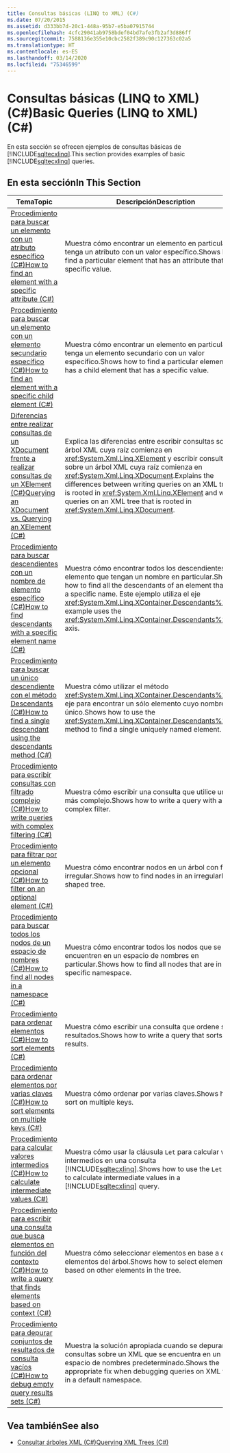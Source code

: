 ```yaml
---
title: Consultas básicas (LINQ to XML) (C#)
ms.date: 07/20/2015
ms.assetid: d333bb7d-20c1-448a-95b7-e5ba07915744
ms.openlocfilehash: 4cfc29041ab9758bdef04bd7afe3fb2af3d886ff
ms.sourcegitcommit: 7588136e355e10cbc2582f389c90c127363c02a5
ms.translationtype: HT
ms.contentlocale: es-ES
ms.lasthandoff: 03/14/2020
ms.locfileid: "75346599"
---
```

# <a name="basic-queries-linq-to-xml-c"></a><span data-ttu-id="647d2-102">Consultas básicas (LINQ to XML) (C#)</span><span class="sxs-lookup"><span data-stu-id="647d2-102">Basic Queries (LINQ to XML) (C#)</span></span>
<span data-ttu-id="647d2-103">En esta sección se ofrecen ejemplos de consultas básicas de [!INCLUDE[sqltecxlinq](~/includes/sqltecxlinq-md.md)].</span><span class="sxs-lookup"><span data-stu-id="647d2-103">This section provides examples of basic [!INCLUDE[sqltecxlinq](~/includes/sqltecxlinq-md.md)] queries.</span></span>  
  
## <a name="in-this-section"></a><span data-ttu-id="647d2-104">En esta sección</span><span class="sxs-lookup"><span data-stu-id="647d2-104">In This Section</span></span>  
  
|<span data-ttu-id="647d2-105">Tema</span><span class="sxs-lookup"><span data-stu-id="647d2-105">Topic</span></span>|<span data-ttu-id="647d2-106">Descripción</span><span class="sxs-lookup"><span data-stu-id="647d2-106">Description</span></span>|  
|-----------|-----------------|  
|[<span data-ttu-id="647d2-107">Procedimiento para buscar un elemento con un atributo específico (C#)</span><span class="sxs-lookup"><span data-stu-id="647d2-107">How to find an element with a specific attribute (C#)</span></span>](./how-to-find-an-element-with-a-specific-attribute.md)|<span data-ttu-id="647d2-108">Muestra cómo encontrar un elemento en particular que tenga un atributo con un valor específico.</span><span class="sxs-lookup"><span data-stu-id="647d2-108">Shows how to find a particular element that has an attribute that has a specific value.</span></span>|
|[<span data-ttu-id="647d2-109">Procedimiento para buscar un elemento con un elemento secundario específico (C#)</span><span class="sxs-lookup"><span data-stu-id="647d2-109">How to find an element with a specific child element (C#)</span></span>](./how-to-find-an-element-with-a-specific-child-element.md)|<span data-ttu-id="647d2-110">Muestra cómo encontrar un elemento en particular que tenga un elemento secundario con un valor específico.</span><span class="sxs-lookup"><span data-stu-id="647d2-110">Shows how to find a particular element that has a child element that has a specific value.</span></span>|
|[<span data-ttu-id="647d2-111">Diferencias entre realizar consultas de un XDocument frente a realizar consultas de un XElement (C#)</span><span class="sxs-lookup"><span data-stu-id="647d2-111">Querying an XDocument vs. Querying an XElement (C#)</span></span>](./querying-an-xdocument-vs-querying-an-xelement.md)|<span data-ttu-id="647d2-112">Explica las diferencias entre escribir consultas sobre un árbol XML cuya raíz comienza en <xref:System.Xml.Linq.XElement> y escribir consultas sobre un árbol XML cuya raíz comienza en <xref:System.Xml.Linq.XDocument>.</span><span class="sxs-lookup"><span data-stu-id="647d2-112">Explains the differences between writing queries on an XML tree that is rooted in <xref:System.Xml.Linq.XElement> and writing queries on an XML tree that is rooted in <xref:System.Xml.Linq.XDocument>.</span></span>|  
|[<span data-ttu-id="647d2-113">Procedimiento para buscar descendientes con un nombre de elemento específico (C#)</span><span class="sxs-lookup"><span data-stu-id="647d2-113">How to find descendants with a specific element name (C#)</span></span>](./how-to-find-descendants-with-a-specific-element-name.md)|<span data-ttu-id="647d2-114">Muestra cómo encontrar todos los descendientes de un elemento que tengan un nombre en particular.</span><span class="sxs-lookup"><span data-stu-id="647d2-114">Shows how to find all the descendants of an element that have a specific name.</span></span> <span data-ttu-id="647d2-115">Este ejemplo utiliza el eje <xref:System.Xml.Linq.XContainer.Descendants%2A>.</span><span class="sxs-lookup"><span data-stu-id="647d2-115">This example uses the <xref:System.Xml.Linq.XContainer.Descendants%2A> axis.</span></span>|
|[<span data-ttu-id="647d2-116">Procedimiento para buscar un único descendiente con el método Descendants (C#)</span><span class="sxs-lookup"><span data-stu-id="647d2-116">How to find a single descendant using the descendants method (C#)</span></span>](./how-to-find-a-single-descendant-using-the-descendants-method.md)|<span data-ttu-id="647d2-117">Muestra cómo utilizar el método <xref:System.Xml.Linq.XContainer.Descendants%2A> del eje para encontrar un sólo elemento cuyo nombre es único.</span><span class="sxs-lookup"><span data-stu-id="647d2-117">Shows how to use the <xref:System.Xml.Linq.XContainer.Descendants%2A> axis method to find a single uniquely named element.</span></span>|
|[<span data-ttu-id="647d2-118">Procedimiento para escribir consultas con filtrado complejo (C#)</span><span class="sxs-lookup"><span data-stu-id="647d2-118">How to write queries with complex filtering (C#)</span></span>](./how-to-write-queries-with-complex-filtering.md)|<span data-ttu-id="647d2-119">Muestra cómo escribir una consulta que utilice un filtro más complejo.</span><span class="sxs-lookup"><span data-stu-id="647d2-119">Shows how to write a query with a more complex filter.</span></span>|  
|[<span data-ttu-id="647d2-120">Procedimiento para filtrar por un elemento opcional (C#)</span><span class="sxs-lookup"><span data-stu-id="647d2-120">How to filter on an optional element (C#)</span></span>](./how-to-filter-on-an-optional-element.md)|<span data-ttu-id="647d2-121">Muestra cómo encontrar nodos en un árbol con forma irregular.</span><span class="sxs-lookup"><span data-stu-id="647d2-121">Shows how to find nodes in an irregularly shaped tree.</span></span>|
|[<span data-ttu-id="647d2-122">Procedimiento para buscar todos los nodos de un espacio de nombres (C#)</span><span class="sxs-lookup"><span data-stu-id="647d2-122">How to find all nodes in a namespace (C#)</span></span>](./how-to-find-all-nodes-in-a-namespace.md)|<span data-ttu-id="647d2-123">Muestra cómo encontrar todos los nodos que se encuentren en un espacio de nombres en particular.</span><span class="sxs-lookup"><span data-stu-id="647d2-123">Shows how to find all nodes that are in a specific namespace.</span></span>|
|[<span data-ttu-id="647d2-124">Procedimiento para ordenar elementos (C#)</span><span class="sxs-lookup"><span data-stu-id="647d2-124">How to sort elements (C#)</span></span>](./how-to-sort-elements.md)|<span data-ttu-id="647d2-125">Muestra cómo escribir una consulta que ordene sus resultados.</span><span class="sxs-lookup"><span data-stu-id="647d2-125">Shows how to write a query that sorts its results.</span></span>|  
|[<span data-ttu-id="647d2-126">Procedimiento para ordenar elementos por varias claves (C#)</span><span class="sxs-lookup"><span data-stu-id="647d2-126">How to sort elements on multiple keys (C#)</span></span>](./how-to-sort-elements-on-multiple-keys.md)|<span data-ttu-id="647d2-127">Muestra cómo ordenar por varias claves.</span><span class="sxs-lookup"><span data-stu-id="647d2-127">Shows how to sort on multiple keys.</span></span>|  
|[<span data-ttu-id="647d2-128">Procedimiento para calcular valores intermedios (C#)</span><span class="sxs-lookup"><span data-stu-id="647d2-128">How to calculate intermediate values (C#)</span></span>](./how-to-calculate-intermediate-values.md)|<span data-ttu-id="647d2-129">Muestra cómo usar la cláusula `Let` para calcular valores intermedios en una consulta [!INCLUDE[sqltecxlinq](~/includes/sqltecxlinq-md.md)].</span><span class="sxs-lookup"><span data-stu-id="647d2-129">Shows how to use the `Let` clause to calculate intermediate values in a [!INCLUDE[sqltecxlinq](~/includes/sqltecxlinq-md.md)] query.</span></span>|  
|[<span data-ttu-id="647d2-130">Procedimiento para escribir una consulta que busca elementos en función del contexto (C#)</span><span class="sxs-lookup"><span data-stu-id="647d2-130">How to write a query that finds elements based on context (C#)</span></span>](./how-to-write-a-query-that-finds-elements-based-on-context.md)|<span data-ttu-id="647d2-131">Muestra cómo seleccionar elementos en base a otros elementos del árbol.</span><span class="sxs-lookup"><span data-stu-id="647d2-131">Shows how to select elements based on other elements in the tree.</span></span>|  
|[<span data-ttu-id="647d2-132">Procedimiento para depurar conjuntos de resultados de consulta vacíos (C#)</span><span class="sxs-lookup"><span data-stu-id="647d2-132">How to debug empty query results sets (C#)</span></span>](./how-to-debug-empty-query-results-sets.md)|<span data-ttu-id="647d2-133">Muestra la solución apropiada cuando se depuran consultas sobre un XML que se encuentra en un espacio de nombres predeterminado.</span><span class="sxs-lookup"><span data-stu-id="647d2-133">Shows the appropriate fix when debugging queries on XML that is in a default namespace.</span></span>|  
  
## <a name="see-also"></a><span data-ttu-id="647d2-134">Vea también</span><span class="sxs-lookup"><span data-stu-id="647d2-134">See also</span></span>

- [<span data-ttu-id="647d2-135">Consultar árboles XML (C#)</span><span class="sxs-lookup"><span data-stu-id="647d2-135">Querying XML Trees (C#)</span></span>](how-to-find-an-element-with-a-specific-attribute.md)
